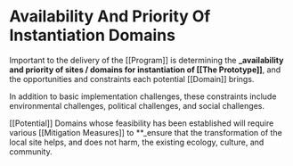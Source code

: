 # Availability And Priority Of Instantiation Domains

Important to the delivery of the [[Program]] is determining the **_availability and priority of sites / domains for instantiation of [[The Prototype]]**, and the opportunities and constraints each potential [[Domain]] brings.  

In addition to basic implementation challenges, these constraints include environmental challenges, political challenges, and social challenges. 

[[Potential]] Domains whose feasibility has been established will require various [[Mitigation Measures]] to **_ensure that the transformation of the local site helps, and does not harm, the existing ecology, culture, and community.